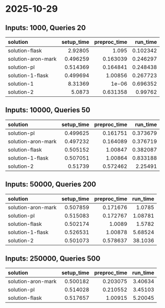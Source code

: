# 2025-10-29

## Inputs: 1000, Queries 20

| solution           |   setup_time |   preproc_time |   run_time |
|:-------------------|-------------:|---------------:|-----------:|
| solution-flask     |     2.92805  |       1.095    |   0.102342 |
| solution-aron-mark |     0.496259 |       0.163039 |   0.246297 |
| solution-pl        |     0.514369 |       0.164841 |   0.248438 |
| solution-1-flask   |     0.499694 |       1.00856  |   0.267723 |
| solution-1         |     8.31369  |       1e-06    |   0.696352 |
| solution-2         |     5.0873   |       0.631358 |   0.99762  |

## Inputs: 10000, Queries 50

| solution           |   setup_time |   preproc_time |   run_time |
|:-------------------|-------------:|---------------:|-----------:|
| solution-pl        |     0.499625 |       0.161751 |   0.373679 |
| solution-aron-mark |     0.497232 |       0.164089 |   0.376719 |
| solution-flask     |     0.505152 |       1.00847  |   0.382087 |
| solution-1-flask   |     0.507051 |       1.00864  |   0.833188 |
| solution-2         |     0.51739  |       0.572462 |   2.25491  |

## Inputs: 50000, Queries 200

| solution           |   setup_time |   preproc_time |   run_time |
|:-------------------|-------------:|---------------:|-----------:|
| solution-aron-mark |     0.507859 |       0.171676 |    1.0785  |
| solution-pl        |     0.515083 |       0.172767 |    1.08781 |
| solution-flask     |     0.502174 |       1.0089   |    1.5782  |
| solution-1-flask   |     0.526531 |       1.00878  |    5.68524 |
| solution-2         |     0.501073 |       0.578637 |   38.1036  |

## Inputs: 250000, Queries 500

| solution           |   setup_time |   preproc_time |   run_time |
|:-------------------|-------------:|---------------:|-----------:|
| solution-aron-mark |     0.500182 |       0.203075 |    3.40634 |
| solution-pl        |     0.514028 |       0.210552 |    3.45103 |
| solution-flask     |     0.517657 |       1.00915  |    5.20045 |